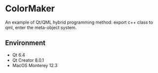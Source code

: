 # ColorMaker
An example of Qt/QML hybrid programming method: export c++ class to qml, enter the meta-object system.

## Environment
- Qt 6.4
- Qt Creator 8.0.1
- MacOS Monterey 12.3
